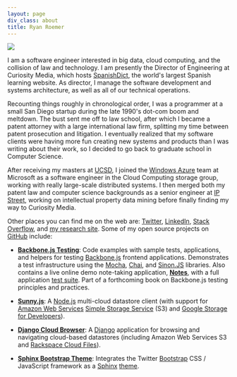```yaml
---
layout: page
div_class: about
title: Ryan Roemer
---
```


<img class="bordered pull-right" src="{{ site.baseurl }}media/img/portrait/forest.jpg" />

I am a software engineer interested in big data, cloud computing, and the
collision of law and technology. I am presently the Director of Engineering at
Curiosity Media, which hosts [SpanishDict](http://spanishdict.com), the world's
largest Spanish learning website. As director, I manage the software development
and systems architecture, as well as all of our technical operations.

Recounting things roughly in chronological order, I was a programmer at a small
San Diego startup during the late 1990's dot-com boom and meltdown. The bust
sent me off to law school, after which I became a patent attorney with a large
international law firm, splitting my time between patent prosecution and
litigation. I eventually realized that my software clients were having more fun
creating new systems and products than I was writing about their work, so I
decided to go back to graduate school in Computer Science.

After receiving my masters at [UCSD](http://cse.ucsd.edu), I joined the
[Windows Azure](http://www.microsoft.com/windowsazure/) team at Microsoft as a
software engineer in the Cloud Computing storage group, working with really
large-scale distributed systems. I then merged both my patent law and
computer science backgrounds as a senior engineer at
[IP Street](http://www.ipstreet.com/), working on intellectual property data
mining before finally finding my way to Curiosity Media.

Other places you can find me  on the web are:
[Twitter](https://twitter.com/ryan_roemer),
[LinkedIn](http://www.linkedin.com/in/ryanroemer),
[Stack Overflow](http://stackoverflow.com/users/741892/ryan-roemer),
and [my research site](http://ryanroemer.com).
Some of my open source projects on [GitHub](https://github.com/ryan-roemer) include:

* **[Backbone.js Testing](http://backbone-testing.com)**: Code examples with
  sample tests, applications, and helpers for testing
  [Backbone.js](http://backbonejs.org/) frontend applications. Demonstrates a
  test infrastructure using the [Mocha](http://visionmedia.github.com/mocha/),
  [Chai](http://chaijs.com/), and [Sinon.JS](http://sinonjs.org/)
  libraries. Also contains a live online demo note-taking application,
  **[Notes](http://backbone-testing.com/notes/app/index.html)**, with a full
  application [test suite](http://backbone-testing.com/notes/test/test.html).
  Part of a forthcoming book on Backbone.js testing principles and practices.

* **[Sunny.js](http://sunnyjs.org)**: A [Node.js](http://nodejs.org/)
  multi-cloud datastore client (with support for
  [Amazon Web Services](http://aws.amazon.com/)
  [Simple Storage Service](http://aws.amazon.com/s3/) (S3) and
  [Google Storage for Developers](http://code.google.com/apis/storage/)).

* **[Django Cloud Browser](http://ryan-roemer.github.com/django-cloud-browser/)**:
  A [Django](http://www.djangoproject.com/) application for browsing and
  navigating cloud-based datastores (including Amazon Web Services S3 and
  [Rackspace Cloud Files](http://www.rackspace.com/cloud/)).

* **[Sphinx Bootstrap Theme](http://ryan-roemer.github.com/sphinx-bootstrap-theme/)**:
  Integrates the Twitter [Bootstrap](http://twitter.github.com/bootstrap/)
  CSS / JavaScript framework as a [Sphinx](http://sphinx.pocoo.org/)
  [theme](http://sphinx.pocoo.org/theming.html).
